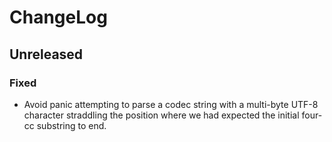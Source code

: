# ChangeLog

## Unreleased

### Fixed

 - Avoid panic attempting to parse a codec string with a multi-byte UTF-8 character straddling the position where
   we had expected the initial four-cc substring to end.